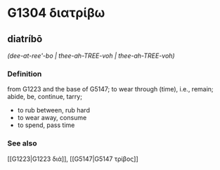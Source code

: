 # G1304 διατρίβω

## diatríbō

_(dee-at-ree'-bo | thee-ah-TREE-voh | thee-ah-TREE-voh)_

### Definition

from G1223 and the base of G5147; to wear through (time), i.e., remain; abide, be, continue, tarry; 

- to rub between, rub hard
- to wear away, consume
- to spend, pass time

### See also

[[G1223|G1223 διά]], [[G5147|G5147 τρίβος]]
